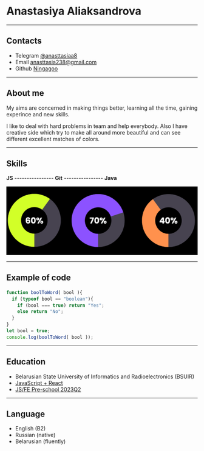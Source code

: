 # Anastasiya Aliaksandrova
-----------------------------------

## Contacts
* Telegram [@anasttasiaa8](https://t.me/anasttasiaa8)
* Email anasttasia238@gmail.com
* Github [Ningagoo](https://github.com/Ninjagoo)

-----------------------------------

## About me
My aims are concerned in making things better, learning all the time, gaining experince and new skills.

I like to deal with hard problems in team and help everybody. Also I have creative side which try to make all around more beautiful and can see different excellent matches of colors.

--------------------------------

## Skills
**JS** ---------------- **Git** ---------------- **Java**

![diagram](diagram.png)

--------------------------------

## Example of code
```javascript
function boolToWord( bool ){
  if (typeof bool == "boolean"){
    if (bool === true) return "Yes";
    else return "No";
  }
}
let bool = true;
console.log(boolToWord( bool ));
```
--------------------------------

## Education
* Belarusian State University of Informatics and Radioelectronics (BSUIR)
* [JavaScript + React](https://www.udemy.com/course/javascript_full/) 
* [JS/FE Pre-school 2023Q2](https://rs.school/js-stage0/)

--------------------------------
## Language
* English (B2)
* Russian (native)
* Belarusian (fluently)